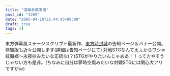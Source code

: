 ```yaml
---
title: "深謝参萬来場"
post_id: "3269"
date: "2005-04-10T22:44:43+09:00"
draft: true
tags: []
---
```



東方弾幕風ステージスクリプト最新作、[東方時封城](https://danmaq.com/!/thA/)の告知ページ＆バナー公開。体験版も近々公開します(詳細は告知ページにて) 対戦STGなんてえぇからワシゃ紅魔郷～永夜抄みたいな正統な(？)STGがやりたいんじゃああ！！って方やそうじゃない方も是非。(ちなみに自分は夢時空風みたいな対戦STGには関心大アリですがｗ)
